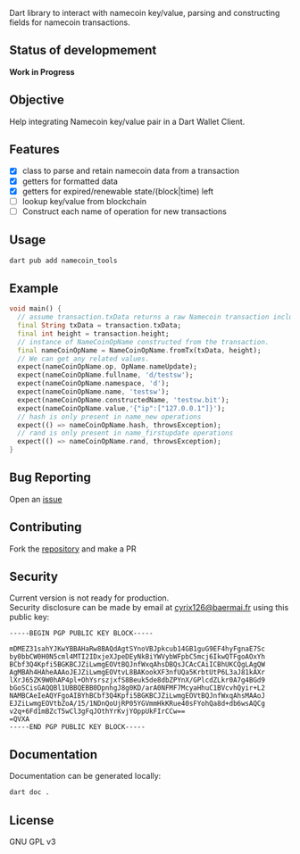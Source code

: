 
Dart library to interact with namecoin key/value, parsing and constructing fields for namecoin transactions.

## Status of developmement

**Work in Progress**

## Objective

Help integrating Namecoin key/value pair in a Dart Wallet Client.

## Features

- [x] class to parse and retain namecoin data from a transaction
- [x] getters for formatted data
- [x] getters for expired/renewable state/(block|time) left
- [ ] lookup key/value from blockchain
- [ ] Construct each name of operation for new transactions

## Usage

```bash
dart pub add namecoin_tools 
```
## Example

```dart
void main() {
  // assume transaction.txData returns a raw Namecoin transaction including a name_update operation, and .height returns the block height of the transaction.
  final String txData = transaction.txData;
  final int height = transaction.height;
  // instance of NameCoinOpName constructed from the transaction.
  final nameCoinOpName = NameCoinOpName.fromTx(txData, height);
  // We can get any related values.
  expect(nameCoinOpName.op, OpName.nameUpdate);
  expect(nameCoinOpName.fullname, 'd/testsw');
  expect(nameCoinOpName.namespace, 'd');
  expect(nameCoinOpName.name, 'testsw');
  expect(nameCoinOpName.constructedName, 'testsw.bit');
  expect(nameCoinOpName.value,'{"ip":["127.0.0.1"]}');
  // hash is only present in name_new operations
  expect(() => nameCoinOpName.hash, throwsException);
  // rand is only present in name_firstupdate operations
  expect(() => nameCoinOpName.rand, throwsException);
}
```
## Bug Reporting

Open an [issue](https://github.com/Cyrix126/dart_namecoin_tools/issues)

## Contributing

Fork the [repository](https://github.com/Cyrix126/dart_namecoin_tools) and make a PR

## Security

Current version is not ready for production.  
Security disclosure can be made by email at [cyrix126@baermai.fr](mail:cyrix126@baermail.fr) using this public key:

```
-----BEGIN PGP PUBLIC KEY BLOCK-----

mDMEZ31sahYJKwYBBAHaRw8BAQdAgtSYnoVBJpkcub14GB1guG9EF4hyFgnaE7Sc
by0bbCW0H0N5cml4MTI2IDxjeXJpeDEyNkBiYWVybWFpbC5mcj6IkwQTFgoAOxYh
BCbf3Q4Kpfi5BGKBCJZiLwmgEOVtBQJnfWxqAhsDBQsJCAcCAiICBhUKCQgLAgQW
AgMBAh4HAheAAAoJEJZiLwmgEOVtvL8BAKookXF3nfUQa5KrbtUtP6L3aJ81kAXr
lXrJ65ZK9W0hAP4pl+OhYsrszjxfS8Beuk5de8dbZPYnX/GPlcdZLkr0A7g4BGd9
bGoSCisGAQQBl1UBBQEBB0DpnhgJ8g0KD/arA0NFMF7McyaHhuC1BVcvhQyir+L2
NAMBCAeIeAQYFgoAIBYhBCbf3Q4Kpfi5BGKBCJZiLwmgEOVtBQJnfWxqAhsMAAoJ
EJZiLwmgEOVtbZoA/15/1NDnQoUjRP05YGVmmHkKRue40sFYohQa8d+db6wsAQCg
v2q+6Fd1mBZcT5wCl3gFqJOthYrKvjYOppUkFIrCCw==
=QVXA
-----END PGP PUBLIC KEY BLOCK-----
```
## Documentation


Documentation can be generated locally:
```bash
dart doc .
```
## License

GNU GPL v3
